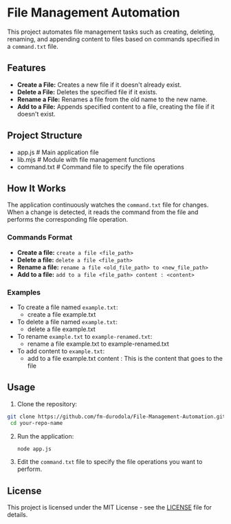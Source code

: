 # File Management Automation

This project automates file management tasks such as creating, deleting, renaming, and appending content to files based on commands specified in a `command.txt` file.

## Features

- **Create a File:** Creates a new file if it doesn't already exist.
- **Delete a File:** Deletes the specified file if it exists.
- **Rename a File:** Renames a file from the old name to the new name.
- **Add to a File:** Appends specified content to a file, creating the file if it doesn't exist.

## Project Structure

- app.js # Main application file
- lib.mjs # Module with file management functions
- command.txt # Command file to specify the file operations

## How It Works

The application continuously watches the `command.txt` file for changes. When a change is detected, it reads the command from the file and performs the corresponding file operation.

### Commands Format

- **Create a file:** `create a file <file_path>`
- **Delete a file:** `delete a file <file_path>`
- **Rename a file:** `rename a file <old_file_path> to <new_file_path>`
- **Add to a file:** `add to a file <file_path> content : <content>`

### Examples

- To create a file named `example.txt`:
  - create a file example.txt
- To delete a file named `example.txt`:
  - delete a file example.txt
- To rename `example.txt` to `example-renamed.txt`:
  - rename a file example.txt to example-renamed.txt
- To add content to `example.txt`:
  - add to a file example.txt content : This is the content that goes to the file

## Usage

1. Clone the repository:

```bash
git clone https://github.com/fm-durodola/File-Management-Automation.git
 cd your-repo-name
```

2. Run the application:

   ```bash
   node app.js
   ```
3. Edit the `command.txt` file to specify the file operations you want to perform.

## License

This project is licensed under the MIT License - see the [LICENSE]() file for details.
